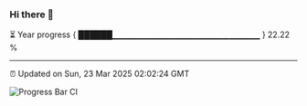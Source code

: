 ### Hi there 👋

⏳ Year progress { ██████▁▁▁▁▁▁▁▁▁▁▁▁▁▁▁▁▁▁▁▁▁▁▁▁ } 22.22 %

---

⏰ Updated on Sun, 23 Mar 2025 02:02:24 GMT

![Progress Bar CI](https://github.com/DhruviPatel157/GitHub-Actions-Demo/workflows/Progress%20Bar%20CI/badge.svg)
